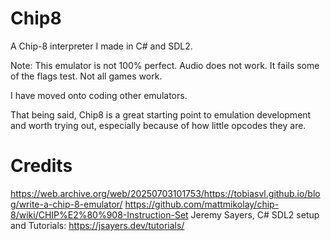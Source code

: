 # Chip8
A Chip-8 interpreter I made in C# and SDL2.

Note: This emulator is not 100% perfect. 
Audio does not work. It fails some of the flags test.
Not all games work. 

I have moved onto coding other emulators.

That being said, Chip8 is a great starting point to emulation development and worth trying out, especially because of how little opcodes they are. 

# Credits<br/>
https://web.archive.org/web/20250703101753/https://tobiasvl.github.io/blog/write-a-chip-8-emulator/
https://github.com/mattmikolay/chip-8/wiki/CHIP%E2%80%908-Instruction-Set
Jeremy Sayers, C# SDL2 setup and Tutorials: https://jsayers.dev/tutorials/

